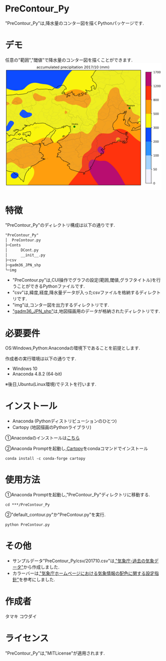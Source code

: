# PreContour_Py
"PreContour_Py"は,降水量のコンター図を描くPythonパッケージです.

# デモ
任意の"範囲","閾値"で降水量のコンター図を描くことができます.
![](https://github.com/KodaiTamaki/PreContour_Py/blob/master/img/201710.png)
 
# 特徴
"PreContour_Py"のディレクトリ構成は以下の通りです.

```
"PreContour_Py"
│  PreContour.py
├─Conts
│      DCont.py
│      __init__.py
├─csv
├─gadm36_JPN_shp
└─img
```

* "PreContour.py"は,CUI操作でグラフの設定(範囲,閾値,グラフタイトル)を行うことができるPythonファイルです.
* "csv"は,緯度,経度,降水量データが入ったcsvファイルを格納するディレクトリです.
* "img"は,コンター図を出力するディレクトリです.
* ["gadm36_JPN_shp"](https://gadm.org/download_country_v3.html)は,地図描画用のデータが格納されたディレクトリです.

# 必要要件
OS:Windows,Python:Anacondaの環境下であることを前提とします.

作成者の実行環境は以下の通りです.
* Windows 10
* Anaconda 4.8.2 (64-bit)

※後日,Ubuntu(Linux環境)でテストを行います.

 
# インストール
* Anaconda (Pythonディストリビューションのひとつ)
* Cartopy (地図描画のPythonライブラリ)

➀Anacondaのインストールは[こちら](https://www.anaconda.com/distribution/)

➁Anaconda Promptを起動し,[Cartopy](https://scitools.org.uk/cartopy/docs/latest/#)をcondaコマンドでインストール
```
conda install -c conda-forge cartopy
```

# 使用方法

➀Anaconda Promptを起動し,"PreContour_Py"ディレクトリに移動する.
```
cd ***/PreContour_Py
```

➁"default_contour.py"か"PreContour.py"を実行.
```
python PreContour.py
```
 
# その他
* サンプルデータ"PreContour_Py/csv/201710.csv"は,["気象庁-過去の気象データ"](https://www.data.jma.go.jp/obd/stats/etrn/index.php)から作成しました.
* カラーバーは,["気象庁ホームページにおける気象情報の配色に関する設定指針"](https://www.jma.go.jp/jma/kishou/info/colorguide/120524_hpcolorguide.pdf)を参考にしました.

# 作成者
タマキ コウダイ
 
# ライセンス
"PreContour_Py"は,"MITLicense"が適用されます.
